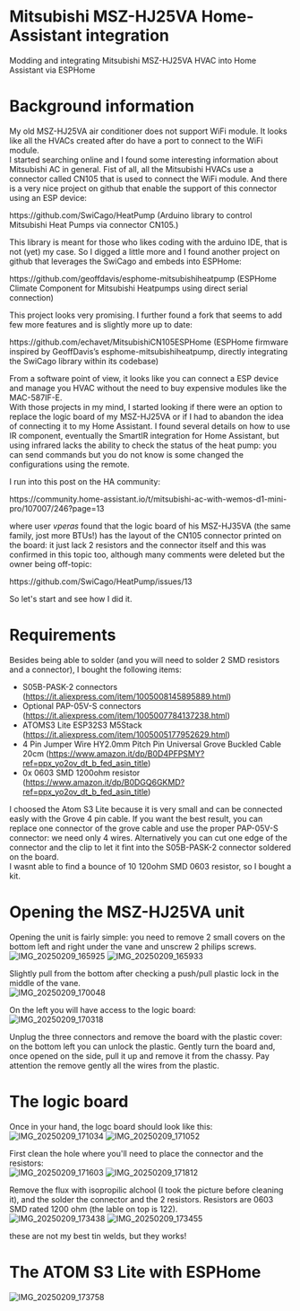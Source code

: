 # Mitsubishi MSZ-HJ25VA Home-Assistant integration
Modding and integrating Mitsubishi MSZ-HJ25VA HVAC into Home Assistant via ESPHome

# Background information
My old MSZ-HJ25VA air conditioner does not support WiFi module. It looks like all the HVACs created after do have a port to connect to the WiFi module.<BR>
I started searching online and I found some interesting information about Mitsubishi AC in general.
Fist of all, all the Mitsubishi HVACs use a connector called CN105 that is used to connect the WiFi module. And there is a very nice project on github that enable the support of this connector using an ESP device:
<p>https://github.com/SwiCago/HeatPump (Arduino library to control Mitsubishi Heat Pumps via connector CN105.)</p>
<p>This library is meant for those who likes coding with the arduino IDE, that is not (yet) my case. So I digged a little more and I found another project on github that leverages the SwiCago and embeds into ESPHome:</p>
<p>https://github.com/geoffdavis/esphome-mitsubishiheatpump (ESPHome Climate Component for Mitsubishi Heatpumps using direct serial connection)</p>
<p>This project looks very promising. I further found a fork that seems to add few more features and is slightly more up to date:</p>
<p>https://github.com/echavet/MitsubishiCN105ESPHome (ESPHome firmware inspired by GeoffDavis’s esphome-mitsubishiheatpump, directly integrating the SwiCago library within its codebase)</p>
<p>From a software point of view, it looks like you can connect a ESP device and manage you HVAC without the need to buy expensive modules like the MAC-587IF-E.<br>
With those projects in my mind, I started looking if there were an option to replace the logic board of my MSZ-HJ25VA or if I had to abandon the idea of connecting it to my Home Assistant. I found several details on how to use IR component, eventually the SmartIR integration for Home Assistant, but using infrared lacks the ability to check the status of the heat pump: you can send commands but you do not know is some changed the configurations using the remote.</p>
<p>I run into this post on the HA community:</p>
<p>https://community.home-assistant.io/t/mitsubishi-ac-with-wemos-d1-mini-pro/107007/246?page=13</p>
<p>where user <i>vperas</i> found that the logic board of his MSZ-HJ35VA (the same family, jost more BTUs!) has the layout of the CN105 connector printed on the board: it just lack 2 resistors and the connector itself and this was confirmed in this topic too, although many comments were deleted but the owner being off-topic:</p>
<p>https://github.com/SwiCago/HeatPump/issues/13</p>
<p>So let's start and see how I did it.</p>

# Requirements
Besides being able to solder (and you will need to solder 2 SMD resistors and a connector), I bought the following items:
- S05B-PASK-2 connectors (https://it.aliexpress.com/item/1005008145895889.html)
- Optional PAP-05V-S connectors (https://it.aliexpress.com/item/1005007784137238.html)
- ATOMS3 Lite ESP32S3 M5Stack (https://it.aliexpress.com/item/1005005177952629.html)
- 4 Pin Jumper Wire HY2.0mm Pitch Pin Universal Grove Buckled Cable 20cm (https://www.amazon.it/dp/B0D4PFPSMY?ref=ppx_yo2ov_dt_b_fed_asin_title)
- 0x 0603 SMD 1200ohm resistor (https://www.amazon.it/dp/B0DGQ6GKMD?ref=ppx_yo2ov_dt_b_fed_asin_title)

<p>I choosed the Atom S3 Lite because it is very small and can be connected easly with the Grove 4 pin cable. If you want the best result, you can replace one connector of the grove cable and use the proper PAP-05V-S connector: we need only 4 wires. Alternatively you can cut one edge of the connector and the clip to let it fint into the S05B-PASK-2 connector soldered on the board.<br>
I wasnt able to find a bounce of 10 120ohm SMD 0603 resistor, so I bought a kit.</p>

# Opening the MSZ-HJ25VA unit
Opening the unit is fairly simple: you need to remove 2 small covers on the bottom left and right under the vane and unscrew 2 philips screws.<br>
 ![IMG_20250209_165925](https://github.com/user-attachments/assets/7458a613-9210-45fd-a72b-26e8fde128eb)
 ![IMG_20250209_165933](https://github.com/user-attachments/assets/131faec3-24f3-4d79-abce-e5b3613fabc1)

 Slightly pull from the bottom after checking a push/pull plastic lock in the middle of the vane.<br>
 ![IMG_20250209_170048](https://github.com/user-attachments/assets/4edb1b67-ed52-4e61-a8e8-47cc91f4f9df)

On the left you will have access to the logic board:<br>
![IMG_20250209_170318](https://github.com/user-attachments/assets/94275b12-6e80-4315-827e-07e6bd1de4b8)

Unplug the three connectors and remove the board with the plastic cover: on the bottom left you can unlock the plastic. Gently turn the board and, once opened on the side, pull it up and remove it from the chassy. Pay attention the remove gently all the wires from the plastic.

# The logic board
Once in your hand, the logc board should look like this:<br>
![IMG_20250209_171034](https://github.com/user-attachments/assets/acda0ef4-6f64-429a-9626-242f961b7dd8)
![IMG_20250209_171052](https://github.com/user-attachments/assets/b663f6fd-93d8-4fb3-bade-142b75e21e14)

First clean the hole where you'll need to place the connector and the resistors:<br>
![IMG_20250209_171603](https://github.com/user-attachments/assets/d0e0b3cc-f719-41e4-8046-34d8eae2daf6)
![IMG_20250209_171812](https://github.com/user-attachments/assets/8f1672e3-6476-4efb-9a9f-018c4e936e10)

Remove the flux with isopropilic alchool (I took the picture before cleaning it), and the solder the connector and the 2 resistors. Resistors are 0603 SMD rated 1200 ohm (the lable on top is 122).<br>
![IMG_20250209_173438](https://github.com/user-attachments/assets/274a48a7-52f9-4889-9ba8-d15307db80b1)
![IMG_20250209_173455](https://github.com/user-attachments/assets/e45d8c9d-b9ae-4f5f-b67d-cc18b85b65a3)

these are not my best tin welds, but they works!

# The ATOM S3 Lite with ESPHome
![IMG_20250209_173758](https://github.com/user-attachments/assets/42ae5aa2-9ee2-4901-b587-da40df8a0344)



